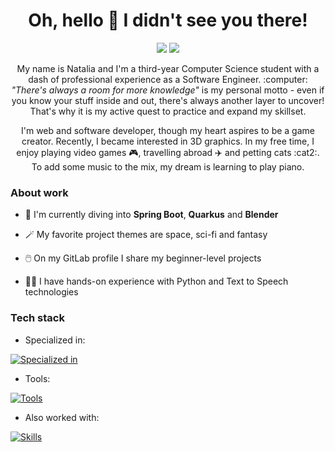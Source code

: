 <h1 align="center">Oh, hello 👋 I didn't see you there!</h1>

<div align="center">
  <a href="https://www.linkedin.com/in/natalia-niewiadowska/"><img src="https://img.shields.io/badge/LinkedIn-0077B5?style=for-the-badge&logo=linkedin&logoColor=white"></a>
  <a href="https://gitlab.com/n-niewiadowska/"><img src="https://img.shields.io/badge/GitLab-E24329?style=for-the-badge&logo=gitlab&logoColor=white"></a>
</div>

<p align="center">My name is Natalia and I'm a third-year Computer Science student with a dash of professional experience as a Software Engineer. :computer: <i>"There's always a room for more knowledge"</i> is my personal motto - even if you know your stuff inside and out, there's always another layer to uncover! That's why it is my active quest to practice and expand my skillset.</p>

<p align="center">I'm web and software developer, though my heart aspires to be a game creator. Recently, I became interested in 3D graphics. In my free time, I enjoy playing video games 🎮, travelling abroad ✈️ and petting cats :cat2:. To add some music to the mix, my dream is learning to play piano.</p>

### About work

- :rocket: I'm currently diving into **Spring Boot**, **Quarkus** and **Blender**

- 🪄 My favorite project themes are space, sci-fi and fantasy

- 🖱️ On my GitLab profile I share my beginner-level projects

- 👩‍💼 I have hands-on experience with Python and Text to Speech technologies

### Tech stack

- Specialized in:

[![Specialized in](https://skillicons.dev/icons?i=py,java,bash,js,ts,react,html,css,nodejs&perline=10)](https://skillicons.dev)

- Tools:

[![Tools](https://skillicons.dev/icons?i=aws,docker,git,mongodb,mysql,figma,sass)](https://skillicons.dev)

- Also worked with:

[![Skills](https://skillicons.dev/icons?i=scala,go,tensorflow&perline=10)](https://skillicons.dev)

